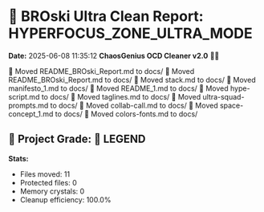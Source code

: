 # 🧹 BROski Ultra Clean Report: HYPERFOCUS_ZONE_ULTRA_MODE
**Date:** 2025-06-08 11:35:12
**ChaosGenius OCD Cleaner v2.0** 🧠💜

📁 Moved README_BROski_Report.md to docs/
📁 Moved README_BROski_Report.md to docs/
📁 Moved stack.md to docs/
📁 Moved manifesto_1.md to docs/
📁 Moved README_1.md to docs/
📁 Moved hype-script.md to docs/
📁 Moved taglines.md to docs/
📁 Moved ultra-squad-prompts.md to docs/
📁 Moved collab-call.md to docs/
📁 Moved space-concept_1.md to docs/
📁 Moved colors-fonts.md to docs/

## 🧠 Project Grade: 💯 LEGEND
**Stats:**
- Files moved: 11
- Protected files: 0
- Memory crystals: 0
- Cleanup efficiency: 100.0%